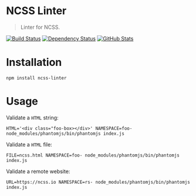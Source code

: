 NCSS Linter
===========

> Linter for NCSS.

[![Build Status](https://img.shields.io/travis/redaxmedia/ncss-linter.svg)](https://travis-ci.org/redaxmedia/ncss-linter)
[![Dependency Status](https://gemnasium.com/badges/github.com/redaxmedia/ncss-linter.svg)](https://gemnasium.com/github.com/redaxmedia/ncss-linter)
[![GitHub Stats](https://img.shields.io/badge/github-stats-ff5500.svg)](http://githubstats.com/redaxmedia/ncss-linter)


Installation
============

```
npm install ncss-linter
```


Usage
=====


Validate a `HTML` string:

```
HTML='<div class="foo-box></div>' NAMESPACE=foo- node_modules/phantomjs/bin/phantomjs index.js
```

Validate a `HTML` file:

```
FILE=ncss.html NAMESPACE=foo- node_modules/phantomjs/bin/phantomjs index.js
```

Validate a remote website:

```
URL=https://ncss.io NAMESPACE=rs- node_modules/phantomjs/bin/phantomjs index.js
```